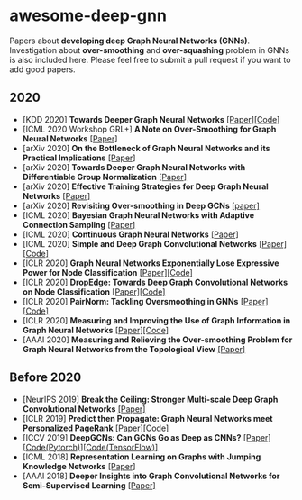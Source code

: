 # awesome-deep-gnn
Papers about **developing deep Graph Neural Networks (GNNs)**. Investigation about **over-smoothing** and **over-squashing** problem in GNNs is also included here. Please feel free to submit a pull request if you want to add good papers.


<!-- ## Literature [sorted in reverse chronological order]-->
2020
----
* [KDD 2020] **Towards Deeper Graph Neural Networks** [[Paper]](https://arxiv.org/abs/2007.09296)[[Code]](https://github.com/mengliu1998/DeeperGNN)
* [ICML 2020 Workshop GRL+] **A Note on Over-Smoothing for Graph Neural Networks** [[Paper]](https://arxiv.org/abs/2006.13318)
* [arXiv 2020] **On the Bottleneck of Graph Neural Networks and its Practical Implications** [[Paper]](https://arxiv.org/abs/2006.05205)
* [arXiv 2020] **Towards Deeper Graph Neural Networks with Differentiable Group Normalization** [[Paper]](https://arxiv.org/abs/2006.06972)
* [arXiv 2020] **Effective Training Strategies for Deep Graph Neural Networks** [[Paper]](https://arxiv.org/abs/2006.07107)
* [arXiv 2020] **Revisiting Over-smoothing in Deep GCNs** [[paper]](https://arxiv.org/abs/2003.13663)
* [ICML 2020] **Bayesian Graph Neural Networks with Adaptive Connection Sampling** [[Paper]](https://arxiv.org/abs/2006.04064)
* [ICML 2020] **Continuous Graph Neural Networks** [[Paper]](https://arxiv.org/abs/1912.00967)
* [ICML 2020] **Simple and Deep Graph Convolutional Networks** [[Paper]](https://arxiv.org/abs/2007.02133)[[Code]](https://github.com/chennnM/GCNII)
* [ICLR 2020] **Graph Neural Networks Exponentially Lose Expressive Power for Node Classification** [[Paper]](https://arxiv.org/abs/1905.10947)[[Code]](https://github.com/delta2323/gnn-asymptotics)
* [ICLR 2020] **DropEdge: Towards Deep Graph Convolutional Networks on Node Classification** [[Paper]](https://openreview.net/forum?id=Hkx1qkrKPr)[[Code]](https://github.com/DropEdge/DropEdge)
* [ICLR 2020] **PairNorm: Tackling Oversmoothing in GNNs** [[Paper]](https://openreview.net/forum?id=rkecl1rtwB)[[Code]](https://github.com/LingxiaoShawn/PairNorm)
* [ICLR 2020] **Measuring and Improving the Use of Graph Information in Graph Neural Networks** [[Paper]](https://openreview.net/forum?id=rkeIIkHKvS)[[Code]](https://github.com/yifan-h/CS-GNN)
* [AAAI 2020] **Measuring and Relieving the Over-smoothing Problem for Graph Neural Networks from the Topological View** [[Paper]](https://arxiv.org/abs/1909.03211)

Before 2020
----
* [NeurIPS 2019] **Break the Ceiling: Stronger Multi-scale Deep Graph Convolutional Networks** [[Paper]](https://arxiv.org/abs/1906.02174)
* [ICLR 2019] **Predict then Propagate: Graph Neural Networks meet Personalized PageRank** [[Paper]](https://arxiv.org/abs/1810.05997)[[Code]](https://github.com/klicperajo/ppnp)
* [ICCV 2019] **DeepGCNs: Can GCNs Go as Deep as CNNs?** [[Paper]](https://arxiv.org/abs/1904.03751)[[Code(Pytorch)]](https://github.com/lightaime/deep_gcns_torch)[[Code(TensorFlow)]](https://github.com/lightaime/deep_gcns)
* [ICML 2018] **Representation Learning on Graphs with Jumping Knowledge Networks** [[Paper]](https://arxiv.org/abs/1806.03536)
* [AAAI 2018] **Deeper Insights into Graph Convolutional Networks for Semi-Supervised Learning** [[Paper]](https://arxiv.org/abs/1801.07606)








